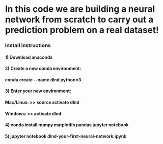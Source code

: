 # In this code we are building a neural network from scratch to carry out a prediction problem on a real dataset! 

### Install instructions

#### 1) Download anaconda 
#### 2) Create a new conda environment:
####  conda create --name dlnd python=3
#### 3) Enter your new environment:
####  Mac/Linux: >> source activate dlnd
####  Windows: >> activate dlnd
#### 4) conda install numpy matplotlib pandas jupyter notebook
#### 5) jupyter notebook dlnd-your-first-neural-network.ipynb
